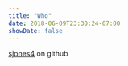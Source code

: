 ```yaml
---
title: "Who"
date: 2018-06-09T23:30:24-07:00
showDate: false
---
```


[sjones4](https://github.com/sjones4) on github



